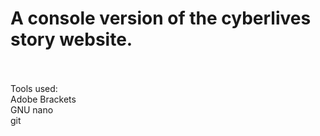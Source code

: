 <h1>A console version of the cyberlives story website.</h1><br/><br/>
Tools used:<br/>
Adobe Brackets<br/>
GNU nano<br/>
git<br/>
